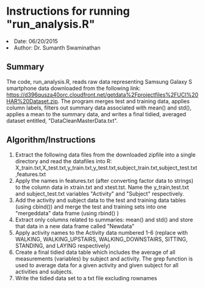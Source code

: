 # Instructions for running "run_analysis.R"

<li>Date: 06/20/2015</li>
<li>Author: Dr. Sumanth Swaminathan</li>

## Summary

The code, run_analysis.R, reads raw data representing Samsung Galaxy S smartphone data downloaded from the following link: https://d396qusza40orc.cloudfront.net/getdata%2Fprojectfiles%2FUCI%20HAR%20Dataset.zip.
The program merges test and training data, applies column labels, filters out summary data associated with mean() and std(), applies a mean to the summary data, and writes a final tidied, averaged dataset entitled, "DataCleanMasterData.txt".

## Algorithm/Instructions

<ol>
<li> Extract the following data files from the downloaded zipfile into a single directory and read the datafiles into R: X_train.txt,X_test.txt,y_train.txt,y_test.txt,subject_train.txt,subject_test.txt,features.txt</li>
<li> Apply the names in features.txt (after converting factor data to strings) to the column data in xtrain.txt and xtest.tst.  Name the y_train,test.txt and subject_test.txt variables "Activity" and "Subject" respectively. </li>
<li> Add the activity and subject data to the test and training data tables (using cbind()) and merge the test and training sets into one "mergeddata" data frame (using rbind() ) </li>
<li> Extract only columns related to summaries: mean() and std() and store that data in a new data frame called "Newdata"</li>
<li> Apply activity names to the Activity data numbered 1-6 (replace with WALKING, WALKING_UPSTAIRS, WALKING_DOWNSTAIRS, SITTING, STANDING, and LAYING respectively)</li>
<li> Create a final tidied data table which includes the average of all measurements (variables) by subject and activity.  The grep function is used to average data for a given activity and given subject for all activities and subjects.  </li>
<li> Write the tidied data set to a txt file excluding rownames
</ol> 
